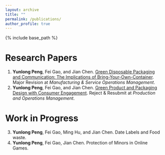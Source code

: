 ```yaml
---
layout: archive
title: ""
permalink: /publications/
author_profile: true
---
```

{% include base_path %} 

# Research Papers
1. **Yunlong Peng**, Fei Gao, and Jian Chen. [Green Disposable Packaging and Communication: The Implications of Bring-Your-Own-Container](https://papers.ssrn.com/sol3/papers.cfm?abstract_id=3888378). Major Revision at *Manufacturing & Service Operations Management*.
2. **Yunlong Peng**, Fei Gao, and Jian Chen. [Green Product and Packaging Design with Consumer Engagement](https://papers.ssrn.com/sol3/papers.cfm?abstract_id=3679449). Reject & Resubmit at *Production and Operations Management*.

# Work in Progress
3.  **Yunlong Peng**, Fei Gao, Ming Hu, and Jian Chen. Date Labels and Food waste.
4.  **Yunlong Peng**, Fei Gao, Jian Chen. Protection of Minors in Online Games.

<!-- {% if author.googlescholar %}
  You can also find my articles on <u><a href="{{author.googlescholar}}">my Google Scholar profile</a>.</u>
{% endif %}

{% include base_path %}

{% for post in site.publications reversed %}
  {% include archive-single.html %}
{% endfor %}
 -->
